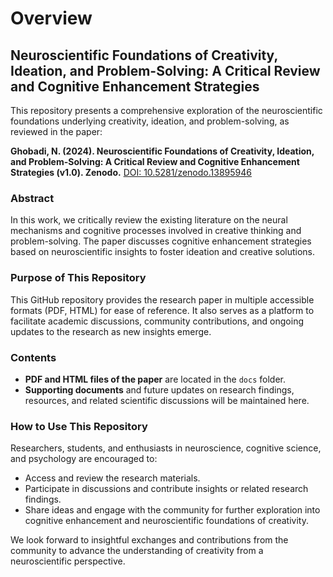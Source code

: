 # Overview

## Neuroscientific Foundations of Creativity, Ideation, and Problem-Solving: A Critical Review and Cognitive Enhancement Strategies

This repository presents a comprehensive exploration of the neuroscientific foundations underlying creativity, ideation, and problem-solving, as reviewed in the paper:

**Ghobadi, N. (2024). Neuroscientific Foundations of Creativity, Ideation, and Problem-Solving: A Critical Review and Cognitive Enhancement Strategies (v1.0). Zenodo.** [DOI: 10.5281/zenodo.13895946](https://doi.org/10.5281/zenodo.13895946)

### Abstract
In this work, we critically review the existing literature on the neural mechanisms and cognitive processes involved in creative thinking and problem-solving. The paper discusses cognitive enhancement strategies based on neuroscientific insights to foster ideation and creative solutions.

### Purpose of This Repository
This GitHub repository provides the research paper in multiple accessible formats (PDF, HTML) for ease of reference. It also serves as a platform to facilitate academic discussions, community contributions, and ongoing updates to the research as new insights emerge.

### Contents
- **PDF and HTML files of the paper** are located in the `docs` folder.
- **Supporting documents** and future updates on research findings, resources, and related scientific discussions will be maintained here.

### How to Use This Repository
Researchers, students, and enthusiasts in neuroscience, cognitive science, and psychology are encouraged to:
- Access and review the research materials.
- Participate in discussions and contribute insights or related research findings.
- Share ideas and engage with the community for further exploration into cognitive enhancement and neuroscientific foundations of creativity.

We look forward to insightful exchanges and contributions from the community to advance the understanding of creativity from a neuroscientific perspective.
